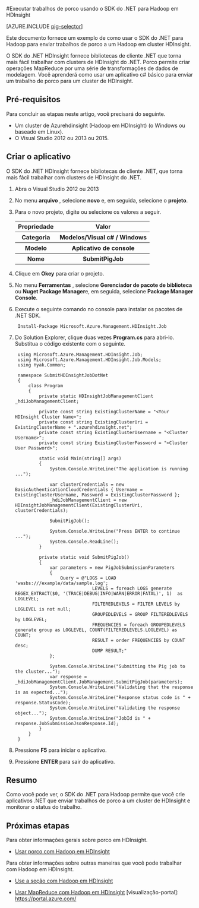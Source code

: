 <properties
   pageTitle="Usar Hadoop porco com .NET em HDInsight | Microsoft Azure"
   description="Saiba como usar o SDK do .NET para Hadoop para enviar trabalhos de porco a Hadoop em HDInsight."
   services="hdinsight"
   documentationCenter=".net"
   authors="Blackmist"
   manager="jhubbard"
   editor="cgronlun"
   tags="azure-portal"/>

<tags
   ms.service="hdinsight"
   ms.devlang="dotnet"
   ms.topic="article"
   ms.tgt_pltfrm="na"
   ms.workload="big-data"
   ms.date="10/17/2016"
   ms.author="larryfr"/>

#<a name="run-pig-jobs-using-the-net-sdk-for-hadoop-in-hdinsight"></a>Executar trabalhos de porco usando o SDK do .NET para Hadoop em HDInsight

[AZURE.INCLUDE [pig-selector](../../includes/hdinsight-selector-use-pig.md)]

Este documento fornece um exemplo de como usar o SDK do .NET para Hadoop para enviar trabalhos de porco a um Hadoop em cluster HDInsight.

O SDK do .NET HDInsight fornece bibliotecas de cliente .NET que torna mais fácil trabalhar com clusters de HDInsight do .NET. Porco permite criar operações MapReduce por uma série de transformações de dados de modelagem. Você aprenderá como usar um aplicativo c# básico para enviar um trabalho de porco para um cluster de HDInsight.

## <a name="prerequisites"></a>Pré-requisitos

Para concluir as etapas neste artigo, você precisará do seguinte.

* Um cluster de Azurehdinsight (Hadoop em HDInsight) (o Windows ou baseado em Linux).
* O Visual Studio 2012 ou 2013 ou 2015.

## <a name="create-the-application"></a>Criar o aplicativo

O SDK do .NET HDInsight fornece bibliotecas de cliente .NET, que torna mais fácil trabalhar com clusters de HDInsight do .NET. 


1. Abra o Visual Studio 2012 ou 2013
2. No menu **arquivo** , selecione **novo** e, em seguida, selecione o **projeto**.
3. Para o novo projeto, digite ou selecione os valores a seguir.

    <table>
    <tr>
    <th>Propriedade</th>
    <th>Valor</th>
    </tr>
    <tr>
    <th>Categoria</th>
    <th>Modelos/Visual c# / Windows</th>
    </tr>
    <tr>
    <th>Modelo</th>
    <th>Aplicativo de console</th>
    </tr>
    <tr>
    <th>Nome</th>
    <th>SubmitPigJob</th>
    </tr>
    </table>
4. Clique em **Okey** para criar o projeto.
5. No menu **Ferramentas** , selecione **Gerenciador de pacote de biblioteca** ou **Nuget Package Manager**e, em seguida, selecione **Package Manager Console**.
6. Execute o seguinte comando no console para instalar os pacotes de .NET SDK.

        Install-Package Microsoft.Azure.Management.HDInsight.Job

7. Do Solution Explorer, clique duas vezes **Program.cs** para abri-lo. Substitua o código existente com o seguinte.

        using Microsoft.Azure.Management.HDInsight.Job;
        using Microsoft.Azure.Management.HDInsight.Job.Models;
        using Hyak.Common;

        namespace SubmitHDInsightJobDotNet
        {
            class Program
            {
                private static HDInsightJobManagementClient _hdiJobManagementClient;

                private const string ExistingClusterName = "<Your HDInsight Cluster Name>";
                private const string ExistingClusterUri = ExistingClusterName + ".azurehdinsight.net";
                private const string ExistingClusterUsername = "<Cluster Username>";
                private const string ExistingClusterPassword = "<Cluster User Password>";

                static void Main(string[] args)
                {
                    System.Console.WriteLine("The application is running ...");

                    var clusterCredentials = new BasicAuthenticationCloudCredentials { Username = ExistingClusterUsername, Password = ExistingClusterPassword };
                    _hdiJobManagementClient = new HDInsightJobManagementClient(ExistingClusterUri, clusterCredentials);

                    SubmitPigJob();

                    System.Console.WriteLine("Press ENTER to continue ...");
                    System.Console.ReadLine();
                }

                private static void SubmitPigJob()
                {
                    var parameters = new PigJobSubmissionParameters
                    {
                        Query = @"LOGS = LOAD 'wasbs:///example/data/sample.log';
                                    LEVELS = foreach LOGS generate REGEX_EXTRACT($0, '(TRACE|DEBUG|INFO|WARN|ERROR|FATAL)', 1)  as LOGLEVEL;
                                    FILTEREDLEVELS = FILTER LEVELS by LOGLEVEL is not null;
                                    GROUPEDLEVELS = GROUP FILTEREDLEVELS by LOGLEVEL;
                                    FREQUENCIES = foreach GROUPEDLEVELS generate group as LOGLEVEL, COUNT(FILTEREDLEVELS.LOGLEVEL) as COUNT;
                                    RESULT = order FREQUENCIES by COUNT desc;
                                    DUMP RESULT;"
                    };

                    System.Console.WriteLine("Submitting the Pig job to the cluster...");
                    var response = _hdiJobManagementClient.JobManagement.SubmitPigJob(parameters);
                    System.Console.WriteLine("Validating that the response is as expected...");
                    System.Console.WriteLine("Response status code is " + response.StatusCode);
                    System.Console.WriteLine("Validating the response object...");
                    System.Console.WriteLine("JobId is " + response.JobSubmissionJsonResponse.Id);
                }
            }
        }


7. Pressione **F5** para iniciar o aplicativo.
8. Pressione **ENTER** para sair do aplicativo.

## <a name="summary"></a>Resumo

Como você pode ver, o SDK do .NET para Hadoop permite que você crie aplicativos .NET que enviar trabalhos de porco a um cluster de HDInsight e monitorar o status do trabalho.

## <a name="next-steps"></a>Próximas etapas

Para obter informações gerais sobre porco em HDInsight.

* [Usar porco com Hadoop em HDInsight](hdinsight-use-pig.md)

Para obter informações sobre outras maneiras que você pode trabalhar com Hadoop em HDInsight.

* [Use a seção com Hadoop em HDInsight](hdinsight-use-hive.md)

* [Usar MapReduce com Hadoop em HDInsight](hdinsight-use-mapreduce.md) [visualização-portal]: https://portal.azure.com/
